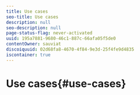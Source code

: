 ```yaml
---
title: Use cases
seo-title: Use cases
description: null
seo-description: null
page-status-flag: never-activated
uuid: 195a7881-9680-46c1-887c-66afa05f5de0
contentOwner: sauviat
discoiquuid: 02d68fa8-4670-4f84-9e3d-25f4fe9d4835
iscontainer: true
---
```


# Use cases{#use-cases}

